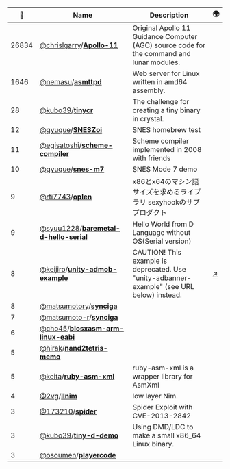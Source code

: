 |:star2: | Name | Description | 🌍|
|---|---|---|---|
|26834|[@chrislgarry](https://github.com/chrislgarry)/[**Apollo-11**](https://github.com/chrislgarry/Apollo-11)|Original Apollo 11 Guidance Computer (AGC) source code for the command and lunar modules.||
|1646|[@nemasu](https://github.com/nemasu)/[**asmttpd**](https://github.com/nemasu/asmttpd)|Web server for Linux written in amd64 assembly.||
|28|[@kubo39](https://github.com/kubo39)/[**tinycr**](https://github.com/kubo39/tinycr)|The challenge for creating a tiny binary in crystal.||
|12|[@gyuque](https://github.com/gyuque)/[**SNESZoi**](https://github.com/gyuque/SNESZoi)|SNES homebrew test||
|11|[@egisatoshi](https://github.com/egisatoshi)/[**scheme-compiler**](https://github.com/egisatoshi/scheme-compiler)|Scheme compiler implemented in 2008 with friends||
|10|[@gyuque](https://github.com/gyuque)/[**snes-m7**](https://github.com/gyuque/snes-m7)|SNES Mode 7 demo||
|9|[@rti7743](https://github.com/rti7743)/[**oplen**](https://github.com/rti7743/oplen)|x86とx64のマシン語サイズを求めるライブラリ sexyhookのサブプロダクト||
|9|[@syuu1228](https://github.com/syuu1228)/[**baremetal-d-hello-serial**](https://github.com/syuu1228/baremetal-d-hello-serial)|Hello World from D Language without OS(Serial version)||
|8|[@keijiro](https://github.com/keijiro)/[**unity-admob-example**](https://github.com/keijiro/unity-admob-example)|CAUTION! This example is deprecated. Use "unity-adbanner-example" (see URL below) instead.|[:arrow_upper_right:](https://github.com/keijiro/unity-adbanner-example)|
|8|[@matsumotory](https://github.com/matsumotory)/[**synciga**](https://github.com/matsumotory/synciga)|||
|7|[@matsumoto-r](https://github.com/matsumoto-r)/[**synciga**](https://github.com/matsumoto-r/synciga)|||
|6|[@cho45](https://github.com/cho45)/[**blosxasm-arm-linux-eabi**](https://github.com/cho45/blosxasm-arm-linux-eabi)|||
|5|[@hirak](https://github.com/hirak)/[**nand2tetris-memo**](https://github.com/hirak/nand2tetris-memo)|||
|5|[@keita](https://github.com/keita)/[**ruby-asm-xml**](https://github.com/keita/ruby-asm-xml)|ruby-asm-xml is a wrapper library for AsmXml||
|4|[@2vg](https://github.com/2vg)/[**llnim**](https://github.com/2vg/llnim)|low layer Nim.||
|3|[@173210](https://github.com/173210)/[**spider**](https://github.com/173210/spider)|Spider Exploit with CVE-2013-2842||
|3|[@kubo39](https://github.com/kubo39)/[**tiny-d-demo**](https://github.com/kubo39/tiny-d-demo)|Using DMD/LDC to make a small x86_64 Linux binary.||
|3|[@osoumen](https://github.com/osoumen)/[**playercode**](https://github.com/osoumen/playercode)|||

